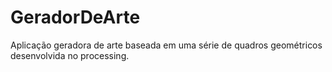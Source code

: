 # GeradorDeArte
Aplicação geradora de arte baseada em uma série de quadros geométricos desenvolvida no processing.
